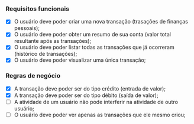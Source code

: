 ### Requisitos funcionais

- [x] O usuário deve poder criar uma nova transação (trasações de finanças pessoais);
- [x] O usuário deve poder obter um resumo de sua conta (valor total resultante após as transações);
- [x] O usuário deve poder listar todas as transações que já ocorreram (histórico de transações);
- [x] O usuário deve poder visualizar uma única transação;

### Regras de negócio

- [x] A transação deve poder ser do tipo crédito (entrada de valor);
- [x] A transação deve poder ser do tipo débito (saída de valor);
- [ ] A atividade de um usuário não pode interferir na atividade de outro usuário;
- [ ] O usuário deve poder ver apenas as transações que ele mesmo criou;